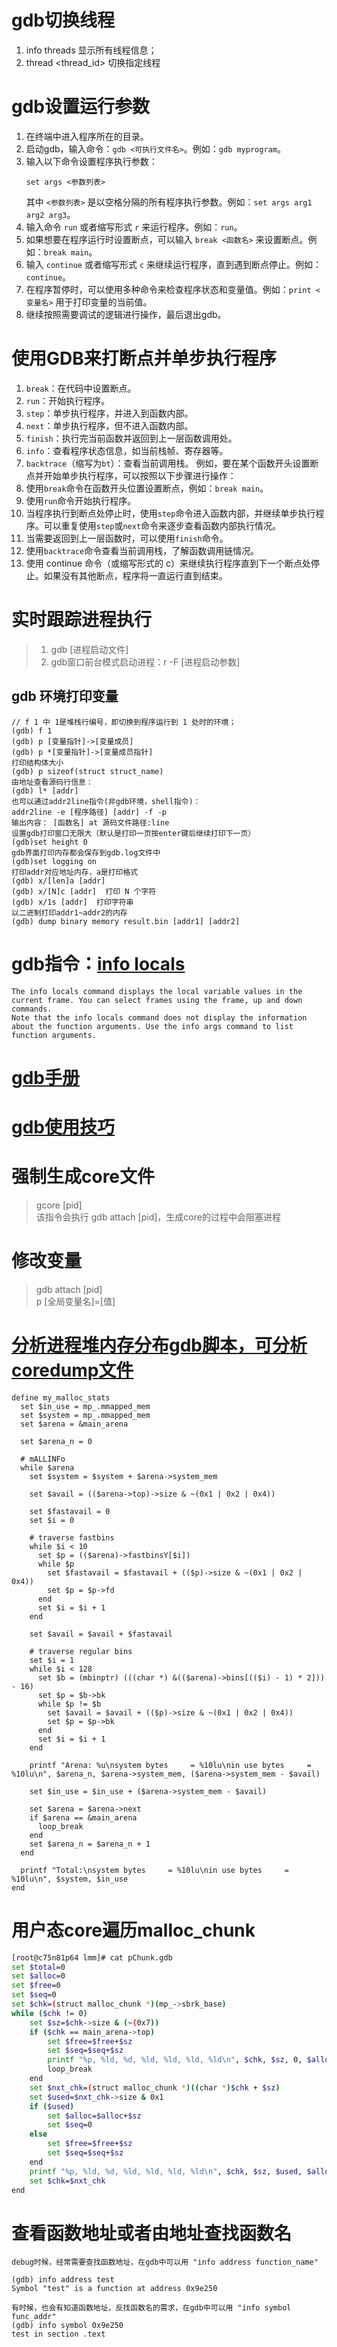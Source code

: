 # gdb切换线程
1. info threads 显示所有线程信息；
2. thread <thread_id> 切换指定线程
# gdb设置运行参数
1. 在终端中进入程序所在的目录。
2. 启动gdb，输入命令：`gdb <可执行文件名>`。例如：`gdb myprogram`。
3. 输入以下命令设置程序执行参数：
   ```
   set args <参数列表>
   ```
   其中 `<参数列表>` 是以空格分隔的所有程序执行参数。例如：`set args arg1 arg2 arg3`。
4. 输入命令 `run` 或者缩写形式 `r` 来运行程序。例如：`run`。
5. 如果想要在程序运行时设置断点，可以输入 `break <函数名>` 来设置断点。例如：`break main`。
6. 输入 `continue` 或者缩写形式 `c` 来继续运行程序，直到遇到断点停止。例如：`continue`。
7. 在程序暂停时，可以使用多种命令来检查程序状态和变量值。例如：`print <变量名>` 用于打印变量的当前值。
8. 继续按照需要调试的逻辑进行操作，最后退出gdb。
# 使用GDB来打断点并单步执行程序
1. `break`：在代码中设置断点。
2. `run`：开始执行程序。
3. `step`：单步执行程序，并进入到函数内部。
4. `next`：单步执行程序，但不进入函数内部。
5. `finish`：执行完当前函数并返回到上一层函数调用处。
6. `info`：查看程序状态信息，如当前栈帧、寄存器等。
7. `backtrace`（缩写为`bt`）：查看当前调用栈。
例如，要在某个函数开头设置断点并开始单步执行程序，可以按照以下步骤进行操作：
1. 使用`break`命令在函数开头位置设置断点，例如：`break main`。
2. 使用`run`命令开始执行程序。
3. 当程序执行到断点处停止时，使用`step`命令进入函数内部，并继续单步执行程序。可以重复使用`step`或`next`命令来逐步查看函数内部执行情况。
4. 当需要返回到上一层函数时，可以使用`finish`命令。
5. 使用`backtrace`命令查看当前调用栈，了解函数调用链情况。
6. 使用 continue 命令（或缩写形式的 c）来继续执行程序直到下一个断点处停止。如果没有其他断点，程序将一直运行直到结束。
# 实时跟踪进程执行
> 1. gdb [进程启动文件]
> 2. gdb窗口前台模式启动进程：r -F [进程启动参数]
## gdb 环境打印变量
```
// f 1 中 1是堆栈行编号，即切换到程序运行到 1 处时的环境；
(gdb) f 1
(gdb) p [变量指针]->[变量成员]
(gdb) p *[变量指针]->[变量成员指针]
打印结构体大小
(gdb) p sizeof(struct struct_name)
由地址查看源码行信息：
(gdb) l* [addr]
也可以通过addr2line指令(非gdb环境，shell指令)：
addr2line -e [程序路径] [addr] -f -p
输出内容： [函数名] at 源码文件路径:line
设置gdb打印窗口无限大（默认是打印一页按enter键后继续打印下一页）
(gdb)set height 0
gdb界面打印内存都会保存到gdb.log文件中
(gdb)set logging on
打印addr对应地址内存，a是打印格式
(gdb) x/[len]a [addr]
(gdb) x/[N]c [addr]  打印 N 个字符
(gdb) x/1s [addr]  打印字符串
以二进制打印addr1~addr2的内存
(gdb) dump binary memory result.bin [addr1] [addr2]
```
# gdb指令：[info locals](https://visualgdb.com/gdbreference/commands/info_locals)
```
The info locals command displays the local variable values in the current frame. You can select frames using the frame, up and down commands.
Note that the info locals command does not display the information about the function arguments. Use the info args command to list function arguments.
```
# [gdb手册](https://sourceware.org/gdb/onlinedocs/gdb/Threads.html)
# [gdb使用技巧](https://wizardforcel.gitbooks.io/100-gdb-tips/content/print-threads.html)
# 强制生成core文件
> gcore [pid]   
> 该指令会执行 gdb attach [pid]，生成core的过程中会阻塞进程
# 修改变量
> gdb attach [pid]   
> p [全局变量名]=[值]   
# [分析进程堆内存分布gdb脚本，可分析coredump文件](https://gist.github.com/darnaut/1d39b74a2a3311fb795e)
```shell
define my_malloc_stats
  set $in_use = mp_.mmapped_mem
  set $system = mp_.mmapped_mem
  set $arena = &main_arena

  set $arena_n = 0

  # mALLINFo
  while $arena
    set $system = $system + $arena->system_mem

    set $avail = (($arena->top)->size & ~(0x1 | 0x2 | 0x4))

    set $fastavail = 0
    set $i = 0

    # traverse fastbins
    while $i < 10
      set $p = (($arena)->fastbinsY[$i])
      while $p
        set $fastavail = $fastavail + (($p)->size & ~(0x1 | 0x2 | 0x4))
        set $p = $p->fd
      end
      set $i = $i + 1
    end

    set $avail = $avail + $fastavail

    # traverse regular bins
    set $i = 1
    while $i < 128
      set $b = (mbinptr) (((char *) &(($arena)->bins[(($i) - 1) * 2])) - 16)
      set $p = $b->bk
      while $p != $b
        set $avail = $avail + (($p)->size & ~(0x1 | 0x2 | 0x4))
        set $p = $p->bk
      end
      set $i = $i + 1
    end

    printf "Arena: %u\nsystem bytes     = %10lu\nin use bytes     = %10lu\n", $arena_n, $arena->system_mem, ($arena->system_mem - $avail)

    set $in_use = $in_use + ($arena->system_mem - $avail)

    set $arena = $arena->next
    if $arena == &main_arena
      loop_break
    end
    set $arena_n = $arena_n + 1
  end

  printf "Total:\nsystem bytes     = %10lu\nin use bytes     = %10lu\n", $system, $in_use
end
```
# 用户态core遍历malloc_chunk
```sh
[root@c75n81p64 lmm]# cat pChunk.gdb
set $total=0
set $alloc=0
set $free=0
set $seq=0
set $chk=(struct malloc_chunk *)(mp_->sbrk_base)
while ($chk != 0)
    set $sz=$chk->size & (~(0x7))
    if ($chk == main_arena->top)
        set $free=$free+$sz
        set $seq=$seq+$sz
        printf "%p, %ld, %d, %ld, %ld, %ld, %ld\n", $chk, $sz, 0, $alloc, $seq, $free, $total
        loop_break
    end
    set $nxt_chk=(struct malloc_chunk *)((char *)$chk + $sz)
    set $used=$nxt_chk->size & 0x1
    if ($used)
        set $alloc=$alloc+$sz
        set $seq=0
    else
        set $free=$free+$sz
        set $seq=$seq+$sz
    end
    printf "%p, %ld, %d, %ld, %ld, %ld, %ld\n", $chk, $sz, $used, $alloc, $seq, $free, $total
    set $chk=$nxt_chk
end
```
# 查看函数地址或者由地址查找函数名
```
debug时候，经常需要查找函数地址，在gdb中可以用 "info address function_name"

(gdb) info address test
Symbol "test" is a function at address 0x9e250

有时候，也会有知道函数地址，反找函数名的需求，在gdb中可以用 "info symbol func_addr"
(gdb) info symbol 0x9e250
test in section .text
```
